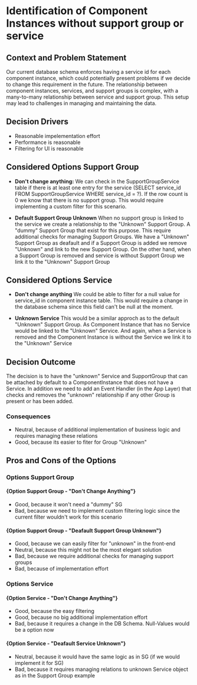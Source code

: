 # Identification of Component Instances without support group or service

## Context and Problem Statement

Our current database schema enforces having a service id for each component instance, which could potentially present problems if we decide to change this requirement in the future. The relationship between component instances, services, and support groups is complex, with a many-to-many relationship between service and support group. This setup may lead to challenges in managing and maintaining the data.

## Decision Drivers

* Reasonable impelementation effort
* Performance is reasonable
* Filtering for UI is reasonable

## Considered Options Support Group

* **Don't change anything:**
    We can check in the SupportGroupService table if there is at least one entry for the service (SELECT service_id FROM SupportGroupService WHERE service_id = ?). If the row count is 0 we know that there is no support group. This would require implementing a custom filter for this scenario. 

* **Default Support Group Unknown**
    When no support group is linked to the service we create a relationship to the "Unknown" Support Group. A "dummy" Support Group that exist for this purpose. This require additional checks for managing Support Groups. We have a "Unknown" Support Group as deafault and if a Support Group is added we remove "Unknown" and link to the new Support Group. On the other hand, when a Support Group is removed and service is without Support Group we link it to the "Unknown" Support Group

## Considered Options Service

- **Don't change anything**
    We could be able to filter for a null value for service_id in component instance table. This would require a change in the database schema since this field can't be null at the moment. 

- **Unknown Service**
    This would be a similar approch as to the default "Unknown" Support Group. As Component Instance that has no Service would be linked to the "Unknown" Service. And again, when a Service is removed and the Component Instance is without the Service we link it to the "Unknown" Service


## Decision Outcome

The decision is to have the "unknown" Service and SupportGroup that can be attached by default to a ComponentInstance that does not have a Service. In addition we need to add an Event Handler (in the App Layer) that checks and removes the "unknown" relationship if any other Group is present or has been added.

### Consequences

* Neutral, because of additional implementation of business logic and requires managing these relations
* Good, because its easier to fiter for Group "Unknown"



## Pros and Cons of the Options

### Options Support Group

#### {Option Support Group - "Don't Change Anything"}


* Good, because it won't need a "dummy" SG
* Bad, because we need to implement custom filtering logic since the current filter wouldn't work for this scenario

#### {Option Support Group - "Deafault Support Group Unknown"}


* Good, because we can easily filter for "unknown" in the front-end
* Neutral, because this might not be the most elegant solution
* Bad, because we require additional checks for managing support groups
* Bad, because of implementation effort


### Options Service

#### {Option Service - "Don't Change Anything"}


* Good, because the easy filtering
* Good, because no big additional implementation effort
* Bad, because it requires a change in the DB Schema. Null-Values would be a option now

#### {Option Service - "Deafault Service Unknown"}


* Neutral, because it would have the same logic as in SG (if we would implement it for SG)
* Bad, because it requires managing relations to unknown Service object as in the Support Group example